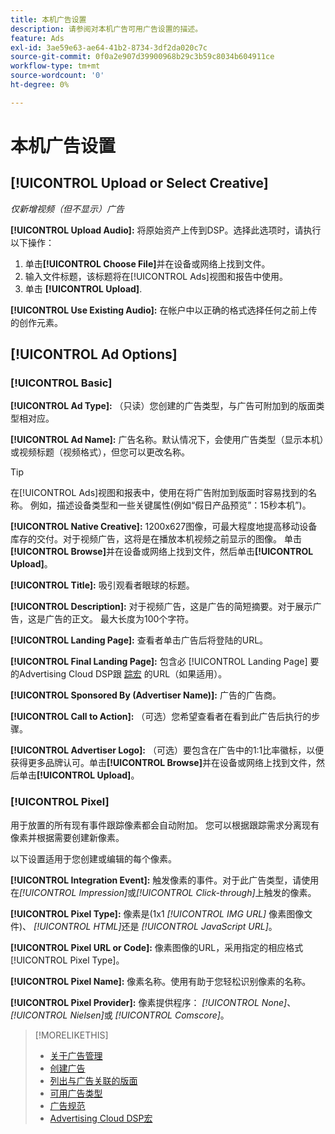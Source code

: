 ```yaml
---
title: 本机广告设置
description: 请参阅对本机广告可用广告设置的描述。
feature: Ads
exl-id: 3ae59e63-ae64-41b2-8734-3df2da020c7c
source-git-commit: 0f0a2e907d39900968b29c3b59c8034b604911ce
workflow-type: tm+mt
source-wordcount: '0'
ht-degree: 0%

---
```


# 本机广告设置

## [!UICONTROL Upload or Select Creative]

*仅新增视频（但不显示）广告*

**[!UICONTROL Upload Audio]:** 将原始资产上传到DSP。选择此选项时，请执行以下操作：

1. 单击&#x200B;**[!UICONTROL Choose File]**&#x200B;并在设备或网络上找到文件。
1. 输入文件标题，该标题将在[!UICONTROL Ads]视图和报告中使用。
1. 单击 **[!UICONTROL Upload]**.

**[!UICONTROL Use Existing Audio]:** 在帐户中以正确的格式选择任何之前上传的创作元素。

## [!UICONTROL Ad Options]

### [!UICONTROL Basic]

**[!UICONTROL Ad Type]:** （只读）您创建的广告类型，与广告可附加到的版面类型相对应。

**[!UICONTROL Ad Name]:** 广告名称。默认情况下，会使用广告类型（显示本机）或视频标题（视频格式），但您可以更改名称。

>[!TIP]
>
> 在[!UICONTROL Ads]视图和报表中，使用在将广告附加到版面时容易找到的名称。 例如，描述设备类型和一些关键属性(例如“假日产品预览”：15秒本机”)。

**[!UICONTROL Native Creative]:** 1200x627图像，可最大程度地提高移动设备库存的交付。对于视频广告，这将是在播放本机视频之前显示的图像。 单击&#x200B;**[!UICONTROL Browse]**&#x200B;并在设备或网络上找到文件，然后单击&#x200B;**[!UICONTROL Upload]**。

**[!UICONTROL Title]:** 吸引观看者眼球的标题。

**[!UICONTROL Description]:** 对于视频广告，这是广告的简短摘要。对于展示广告，这是广告的正文。 最大长度为100个字符。

**[!UICONTROL Landing Page]:** 查看者单击广告后将登陆的URL。

**[!UICONTROL Final Landing Page]:** 包含必 [!UICONTROL Landing Page] 要的Advertising Cloud DSP跟 [踪宏](/help/dsp/campaign-management/macros.md) 的URL（如果适用）。

**[!UICONTROL Sponsored By (Advertiser Name)]:** 广告的广告商。

**[!UICONTROL Call to Action]:** （可选）您希望查看者在看到此广告后执行的步骤。

**[!UICONTROL Advertiser Logo]:** （可选）要包含在广告中的1:1比率徽标，以便获得更多品牌认可。单击&#x200B;**[!UICONTROL Browse]**&#x200B;并在设备或网络上找到文件，然后单击&#x200B;**[!UICONTROL Upload]**。

### [!UICONTROL Pixel]

用于放置的所有现有事件跟踪像素都会自动附加。 您可以根据跟踪需求分离现有像素并根据需要创建新像素。

以下设置适用于您创建或编辑的每个像素。

**[!UICONTROL Integration Event]:** 触发像素的事件。对于此广告类型，请使用在&#x200B;*[!UICONTROL Impression]*&#x200B;或&#x200B;*[!UICONTROL Click-through]*&#x200B;上触发的像素。

**[!UICONTROL Pixel Type]:** 像素是(1x1 *[!UICONTROL IMG URL]* 像素图像文件)、 *[!UICONTROL HTML]*&#x200B;还是 *[!UICONTROL JavaScript URL]*。

**[!UICONTROL Pixel URL or Code]:** 像素图像的URL，采用指定的相应格式 [!UICONTROL Pixel Type]。

**[!UICONTROL Pixel Name]:** 像素名称。使用有助于您轻松识别像素的名称。

**[!UICONTROL Pixel Provider]:** 像素提供程序： *[!UICONTROL None]*、  *[!UICONTROL Nielsen]*&#x200B;或 *[!UICONTROL Comscore]*。

>[!MORELIKETHIS]
>
>* [关于广告管理](ad-about.md)
>* [创建广告](ad-create.md)
>* [列出与广告关联的版面](/help/dsp/campaign-management/ads/ad-list-placements.md)
>* [可用广告类型](ad-types.md)
>* [广告规范](/help/dsp/assets/ad-specs.pdf)
>* [Advertising Cloud DSP宏](/help/dsp/campaign-management/macros.md)

